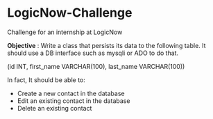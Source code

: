 # LogicNow-Challenge
Challenge for an internship at LogicNow

__Objective__ : Write a class that persists its data to the following table. It should use a DB interface such as mysqli or ADO to do that.

(id INT, first_name VARCHAR(100), last_name VARCHAR(100))

In fact, It should be able to:
- Create a new contact in the database
- Edit an existing contact in the database
- Delete an existing contact

